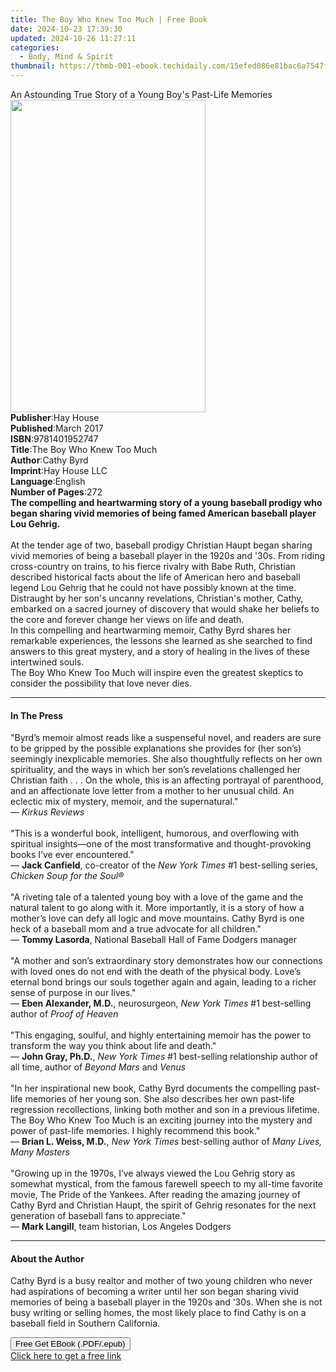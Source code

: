 ```yaml
---
title: The Boy Who Knew Too Much | Free Book
date: 2024-10-23 17:39:30
updated: 2024-10-26 11:27:11
categories:
  - Body, Mind & Spirit
thumbnail: https://thmb-001-ebook.techidaily.com/15efed086e81bac6a7547f93c5f896900d9fe5c4a923d77ae61e3eb2924ad69a.jpg
---
```

<main id="book-container">
  <div class="flex flex-col">
    <div class="book-brief flex-1 py-6 px-4 sm:p-6 md:py-10 md:px-8">
      <!-- brief-->
      <div class="book-brief-main">
        An Astounding True Story of a Young Boy's Past-Life Memories
      </div>
    </div>
    <div
      class="book-meta-info flex-1 grid gap-4 col-start-1 col-end-3 row-start-1 sm:mb-6 sm:grid-cols-4 lg:gap-6 lg:col-start-2 lg:row-end-6 lg:row-span-6 lg:mb-0"
    >
      <div
        class="book-meta-info-left place-content-center mt-4 p-4 text-sm leading-6 col-start-2 col-span-2 dark:text-slate-400"
      >
        <img
          class="w-full h-500 object-cover rounded-lg sm:h-255 sm:col-span-2 lg:col-span-full"
          src="https://img-001-ebook.techidaily.com/1df2c43dce0c0985b6b9a5a7838b76e42997260015ffe05f39bb8a1299983b3e.jpg"
          alt=""
          width="312"
          height="500"
        />
      </div>
      <div
        class="book-meta-info-right mt-2 col-start-1 row-start-2 col-span-3 self-center"
      >
        <!-- meta data  -->
        <div class="flex flex-col px-4 md:px-8">
          <div class="flex-1">
            <strong>Publisher</strong>:<span class="px-2">Hay House</span>
          </div>
          <div class="flex-1">
            <strong>Published</strong>:<span class="px-2">March 2017</span>
          </div>
          <div class="flex-1">
            <strong>ISBN</strong>:<span class="px-2">9781401952747</span>
          </div>
          <div class="flex-1">
            <strong>Title</strong>:<span class="px-2"
              >The Boy Who Knew Too Much</span
            >
          </div>
          <div class="flex-1">
            <strong>Author</strong>:<span class="px-2">Cathy Byrd</span>
          </div>
          <div class="flex-1">
            <strong>Imprint</strong>:<span class="px-2">Hay House LLC</span>
          </div>
          <div class="flex-1">
            <strong>Language</strong>:<span class="px-2">English</span>
          </div>
          <div class="flex-1">
            <strong>Number of Pages</strong>:<span class="px-2">272</span>
          </div>
        </div>
      </div>
    </div>
    <div class="book-description flex-1 py-6 px-4 sm:p-6 md:py-10 md:px-8">
      <div class="book-description-main">
        <div accordion-content="" id="description">
          <b
            >The compelling and heartwarming story of a young baseball prodigy
            who began sharing vivid memories of being famed American baseball
            player Lou Gehrig.</b
          ><br /><br />At the tender age of two, baseball prodigy Christian
          Haupt began sharing vivid memories of being a baseball player in the
          1920s and '30s. From riding cross-country on trains, to his fierce
          rivalry with Babe Ruth, Christian described historical facts about the
          life of American hero and baseball legend Lou Gehrig that he could not
          have possibly known at the time.<br />Distraught by her son's uncanny
          revelations, Christian's mother, Cathy, embarked on a sacred journey
          of discovery that would shake her beliefs to the core and forever
          change her views on life and death.<br />In this compelling and
          heartwarming memoir, Cathy Byrd shares her remarkable experiences, the
          lessons she learned as she searched to find answers to this great
          mystery, and a story of healing in the lives of these intertwined
          souls.<br />The Boy Who Knew Too Much will inspire even the greatest
          skeptics to consider the possibility that love never dies.
        </div>
        <div class="accordion-fader"></div>
      </div>
    </div>
    <div class="book-excerpts flex-1 py-6 px-4 sm:p-6 md:py-10 md:px-8">
      <!-- excerpts-->
      <div class="book-excerpts-main">
        <hr />
        <h4 class="placeholder placeholder-heading">
          <span>In The Press</span>
        </h4>
        <p>
          "Byrd’s memoir almost reads like a suspenseful novel, and readers are
          sure to be gripped by the possible explanations she provides for (her
          son’s) seemingly inexplicable memories. She also thoughtfully reflects
          on her own spirituality, and the ways in which her son’s revelations
          challenged her Christian faith . . . On the whole, this is an
          affecting portrayal of parenthood, and an affectionate love letter
          from a mother to her unusual child. An eclectic mix of mystery,
          memoir, and the supernatural."<br />— <i>Kirkus Reviews</i
          ><br /><br />"This is a wonderful book, intelligent, humorous, and
          overflowing with spiritual insights—one of the most transformative and
          thought-provoking books I’ve ever encountered."<br />—
          <b>Jack Canfield</b>, co-creator of the <i>New York Times</i> #1
          best-selling series, <i>Chicken Soup for the Soul®</i><br /><br />"A
          riveting tale of a talented young boy with a love of the game and the
          natural talent to go along with it. More importantly, it is a story of
          how a mother’s love can defy all logic and move mountains. Cathy Byrd
          is one heck of a baseball mom and a true advocate for all
          children."<br />— <b>Tommy Lasorda</b>, National Baseball Hall of Fame
          Dodgers manager<br /><br />"A mother and son’s extraordinary story
          demonstrates how our connections with loved ones do not end with the
          death of the physical body. Love’s eternal bond brings our souls
          together again and again, leading to a richer sense of purpose in our
          lives."<br />— <b>Eben Alexander, M.D.</b>, neurosurgeon,
          <i>New York Times</i> #1 best-selling author of <i>Proof of Heaven</i
          ><br /><br />"This engaging, soulful, and highly entertaining memoir
          has the power to transform the way you think about life and death."<br />—
          <b>John Gray, Ph.D.</b>, <i>New York Times </i>#1 best-selling
          relationship author of all time, author of <i>Beyond Mars </i>and
          <i>Venus</i><br /><br />"In her inspirational new book, Cathy Byrd
          documents the compelling past-life memories of her young son. She also
          describes her own past-life regression recollections, linking both
          mother and son in a previous lifetime. The Boy Who Knew Too Much is an
          exciting journey into the mystery and power of past-life memories. I
          highly recommend this book."<br />— <b>Brian L. Weiss, M.D.</b>,
          <i>New York Times </i>best-selling author of
          <i>Many Lives, Many Masters</i><br /><br />"Growing up in the 1970s,
          I’ve always viewed the Lou Gehrig story as somewhat mystical, from the
          famous farewell speech to my all-time favorite movie, The Pride of the
          Yankees. After reading the amazing journey of Cathy Byrd and Christian
          Haupt, the spirit of Gehrig resonates for the next generation of
          baseball fans to appreciate."<br />— <b>Mark Langill</b>, team
          historian, Los Angeles Dodgers
        </p>
      </div>
    </div>
    <div class="book-about-author flex-1 py-6 px-4 sm:p-6 md:py-10 md:px-8">
      <!-- about author-->
      <div class="book-main-author-main">
        <hr />
        <h4 class="placeholder placeholder-heading">
          <span>About the Author</span>
        </h4>
        <p>
          Cathy Byrd is a busy realtor and mother of two young children who
          never had aspirations of becoming a writer until her son began sharing
          vivid memories of being a baseball player in the 1920s and ‘30s. When
          she is not busy writing or selling homes, the most likely place to
          find Cathy is on a baseball field in Southern California.
        </p>
      </div>
    </div>
    <div class="book-free-get flex-1 py-6 px-4 sm:p-6 md:py-10 md:px-8">
      <button
        id="btn-free-get"
        class="bg-blue-500 hover:bg-blue-700 text-white font-bold py-2 px-4 rounded"
      >
        Free Get EBook (.PDF/.epub)
      </button>
      <div id="countdown-display" class="px-2 text-lg mt-2"></div>
      <a
        id="free-link"
        class="hidden bg-blue-500 hover:bg-blue-700 text-white font-bold py-2 px-4 rounded"
        href="https://www.ebooks.com/en-us/book/96317322/the-boy-who-knew-too-much/cathy-byrd/"
        target="_blank"
        >Click here to get a free link</a
      >
    </div>
    <script>
      let countdownTime = 0;
      let countdownInterval = null;
      document
        .getElementById('btn-free-get')
        .addEventListener('click', startCountdown);
      function startCountdown() {
        countdownTime = new Date().getTime() + 60000 * 3;
        countdownInterval = setInterval(updateCountdown, 1000);
        document.getElementById('btn-free-get').disabled = true;
        document
          .getElementById('btn-free-get')
          .classList.add('bg-gray-500', 'cursor-not-allowed');
      }
      function updateCountdown() {
        let currentTime = new Date().getTime();
        let timeLeft = countdownTime - currentTime;
        let secondsLeft = Math.floor(timeLeft / 1000);
        document.getElementById('countdown-display').innerHTML =
          `Remaining time: ${secondsLeft} seconds.`;
        if (secondsLeft <= 0) {
          clearInterval(countdownInterval);
          document.getElementById('btn-free-get').classList.add('hidden');
          document.getElementById('free-link').classList.remove('hidden');
          document.getElementById('countdown-display').innerHTML = '';
        }
      }
    </script>
  </div>
</main>
